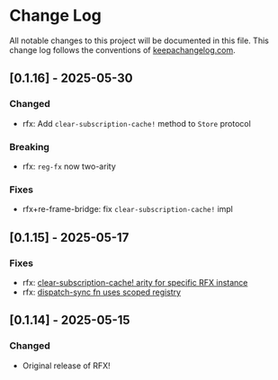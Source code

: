 # Change Log
All notable changes to this project will be documented in this file. This change log follows the conventions of [keepachangelog.com](http://keepachangelog.com/).

## [0.1.16] - 2025-05-30

### Changed
- rfx: Add `clear-subscription-cache!` method to `Store` protocol

### Breaking
- rfx: `reg-fx` now two-arity

### Fixes
- rfx+re-frame-bridge: fix `clear-subscription-cache!` impl

## [0.1.15] - 2025-05-17
### Fixes
- rfx: [clear-subscription-cache! arity for specific RFX instance](https://github.com/factorhouse/rfx/commit/3880578adaf6df31cf386eca191336ec963dea50)
- rfx: [dispatch-sync fn uses scoped registry](https://github.com/factorhouse/rfx/commit/cacc99ade6ee87f9cab0a7562f9e5a8fed1121d2)

## [0.1.14] - 2025-05-15
### Changed
- Original release of RFX!
